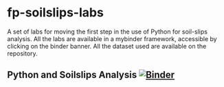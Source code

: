 # fp-soilslips-labs
A set of labs for moving the first step in the use of Python for soil-slips analysis.
All the labs are available in a mybinder framework, accessible by clicking on the binder banner.
All the dataset used are available on the repository.

## Python and Soilslips Analysis [![Binder](https://mybinder.org/badge_logo.svg)](https://mybinder.org/v2/gh/c-hydro/fp-labs-soilslips/HEAD)

